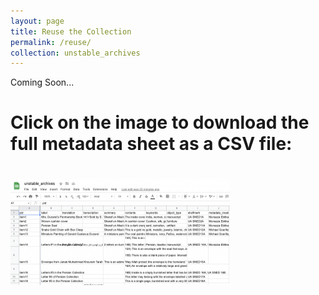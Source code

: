 ```yaml
---
layout: page
title: Reuse the Collection
permalink: /reuse/
collection: unstable_archives
---
```

<p>Coming Soon...</p>

# <p>Click on the image to download the full metadata sheet as a CSV file:<p>
# <a href="/_data/unstable_archives.csv" download="unstable_archives.csv">
#	<img src="/img/metadata_csv.png" alt="metadata csv screenshot" width="351" height="169">
# </a>

